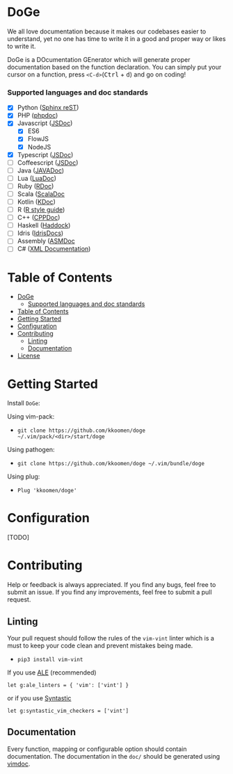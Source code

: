 # DoGe

We all love documentation because it makes our codebases easier to understand,
yet no one has time to write it in a good and proper way or likes to write it.

DoGe is a DOcumentation GEnerator which will generate proper documentation based
on the function declaration. You can simply put your cursor on a function, press
`<C-d>`(<kbd>Ctrl</kbd> + <kbd>d</kbd>) and go on coding!

### Supported languages and doc standards

- [x] Python ([Sphinx reST](http://daouzli.com/blog/docstring.html#restructuredtext))
- [x] PHP ([phpdoc](https://www.phpdoc.org))
- [x] Javascript ([JSDoc](https://jsdoc.app))
  - [x] ES6
  - [x] FlowJS
  - [x] NodeJS
- [x] Typescript ([JSDoc](https://jsdoc.app))
- [ ] Coffeescript ([JSDoc](https://jsdoc.app))
- [ ] Java ([JAVADoc](https://www.oracle.com/technetwork/articles/javase/index-137868.html))
- [ ] Lua ([LuaDoc](http://lua-users.org/wiki/DocumentingLuaCode))
- [ ] Ruby ([RDoc](https://ruby.github.io/rdoc))
- [ ] Scala ([ScalaDoc](https://docs.scala-lang.org/style/scaladoc.html)
- [ ] Kotlin ([KDoc](https://kotlinlang.org/docs/reference/kotlin-doc.html))
- [ ] R ([R style guide](https://style.tidyverse.org/documentation.html))
- [ ] C++ ([CPPDoc](http://www.edparrish.net/common/cppdoc.html#comment))
- [ ] Haskell ([Haddock](https://www.haskell.org/haddock/doc/html/ch03s02.html))
- [ ] Idris ([IdrisDocs](http://docs.idris-lang.org/en/latest/reference/documenting.html))
- [ ] Assembly ([ASMDoc](https://www.ee.ryerson.ca/~kclowes/stand-alone/CodingStandards/CodingStdAsm/CodingStdAsm.html#SECTION00070000000000000000)
- [ ] C# ([XML Documentation](https://docs.microsoft.com/en-us/previous-versions/visualstudio/visual-studio-2010/5ast78ax%28v%3dvs.100%29))

# Table of Contents
- [DoGe](#doge)
    + [Supported languages and doc standards](#supported-languages-and-doc-standards)
- [Table of Contents](#table-of-contents)
- [Getting Started](#getting-started)
- [Configuration](#configuration)
- [Contributing](#contributing)
  * [Linting](#linting)
  * [Documentation](#documentation)
- [License](#license)

# Getting Started

Install `DoGe`:

Using vim-pack:

- `git clone https://github.com/kkoomen/doge ~/.vim/pack/<dir>/start/doge`

Using pathogen:

- `git clone https://github.com/kkoomen/doge ~/.vim/bundle/doge`

Using plug:

- `Plug 'kkoomen/doge'`

# Configuration

[TODO]

# Contributing

Help or feedback is always appreciated. If you find any bugs, feel free to
submit an issue. If you find any improvements, feel free to submit a pull
request.

## Linting

Your pull request should follow the rules of the `vim-vint` linter which is a
must to keep your code clean and prevent mistakes being made.

- `pip3 install vim-vint`

If you use [ALE](https://github.com/w0rp/ale) (recommended)

```
let g:ale_linters = { 'vim': ['vint'] }
```

or if you use [Syntastic](https://github.com/vim-syntastic/syntastic)
```
let g:syntastic_vim_checkers = ['vint']
```

## Documentation

Every function, mapping or configurable option should contain documentation. The
documentation in the `doc/` should be generated using [vimdoc](https://github.com/google/vimdoc).
